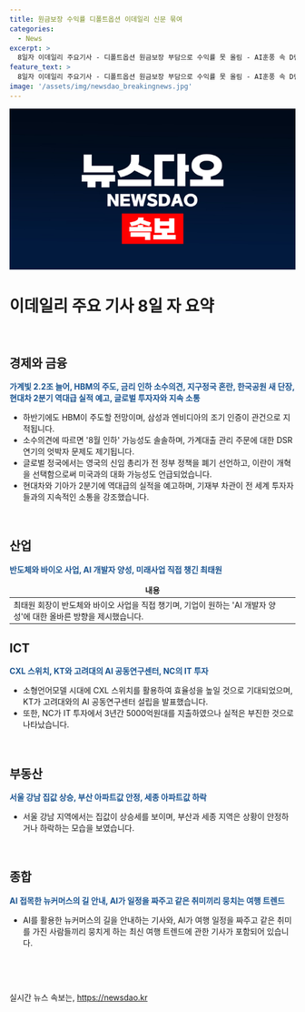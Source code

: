 ```yaml
---
title: 원금보장 수익률 디폴트옵션 이데일리 신문 묶여
categories:
  - News
excerpt: >
  8일자 이데일리 주요기사 - 디폴트옵션 원금보장 부담으로 수익률 못 올림 - AI훈풍 속 D램과 낸드 슈퍼사이클 - 영끌·빚투로 가계빛 2.2조 늘어 - 뉴커머스의 길, AI 접목한 뉴 트렌드 - 영국 총선, 경제가 승부수 - 최저임금위 파행, 해결안은?
feature_text: >
  8일자 이데일리 주요기사 - 디폴트옵션 원금보장 부담으로 수익률 못 올림 - AI훈풍 속 D램과 낸드 슈퍼사이클 - 영끌·빚투로 가계빛 2.2조 늘어 - 뉴커머스의 길, AI 접목한 뉴 트렌드 - 영국 총선, 경제가 승부수 - 최저임금위 파행, 해결안은?
image: '/assets/img/newsdao_breakingnews.jpg'
---
```


<p><img src="/assets/img/newsdao_breakingnews.jpg" alt="firstkoreanews 속보" /></p>

<h1 data-ke-size="size26">이데일리 주요 기사 8일 자 요약</h1>

<p data-ke-size="size16">&nbsp;</p>

<h2 data-ke-size="size26">경제와 금융</h2>

<p data-ke-size="size16"><b><span style="color: #1a5490;">가계빛 2.2조 늘어, HBM의 주도, 금리 인하 소수의견, 지구정국 혼란, 한국공원 새 단장, 현대차 2분기 역대급 실적 예고, 글로벌 투자자와 지속 소통</span></b></p>

<ul>
<li>하반기에도 HBM이 주도할 전망이며, 삼성과 엔비디아의 조기 인증이 관건으로 지적됩니다.</li>
<li>소수의견에 따르면 '8월 인하' 가능성도 솔솔하며, 가계대출 관리 주문에 대한 DSR 연기의 엇박자 문제도 제기됩니다.</li>
<li>글로벌 정국에서는 영국의 신임 총리가 전 정부 정책을 폐기 선언하고, 이란이 개혁을 선택함으로써 미국과의 대화 가능성도 언급되었습니다.</li>
<li>현대차와 기아가 2분기에 역대급의 실적을 예고하며, 기재부 차관이 전 세계 투자자들과의 지속적인 소통을 강조했습니다.</li>
</ul>

<p data-ke-size="size16">&nbsp;</p>

<h2 data-ke-size="size26">산업</h2>

<p data-ke-size="size16"><b><span style="color: #1a5490;">반도체와 바이오 사업, AI 개발자 양성, 미래사업 직접 챙긴 최태원</span></b></p>

<table>
<thead>
<tr>
<td style="text-align: center; height: 17px;"><b>내용</b></td>
</tr>
</thead>
<tbody>
<tr>
<td>최태원 회장이 반도체와 바이오 사업을 직접 챙기며, 기업이 원하는 'AI 개발자 양성'에 대한 올바른 방향을 제시했습니다.</td>
</tr>
</tbody>
</table>

<p data-ke-size="size16"></p>

<h2 data-ke-size="size26">ICT</h2>

<p data-ke-size="size16"><b><span style="color: #1a5490;">CXL 스위치, KT와 고려대의 AI 공동연구센터, NC의 IT 투자</span></b></p>

<ul>
<li>소형언어모델 시대에 CXL 스위치를 활용하여 효율성을 높일 것으로 기대되었으며, KT가 고려대와의 AI 공동연구센터 설립을 발표했습니다.</li>
<li>또한, NC가 IT 투자에서 3년간 5000억원대를 지출하였으나 실적은 부진한 것으로 나타났습니다.</li>
</ul>

<p data-ke-size="size16">&nbsp;</p>

<h2 data-ke-size="size26">부동산</h2>

<p data-ke-size="size16"><b><span style="color: #1a5490;">서울 강남 집값 상승, 부산 아파트값 안정, 세종 아파트값 하락</span></b></p>

<ul>
<li>서울 강남 지역에서는 집값이 상승세를 보이며, 부산과 세종 지역은 상황이 안정하거나 하락하는 모습을 보였습니다.</li>
</ul>

<p data-ke-size="size16">&nbsp;</p>

<h2 data-ke-size="size26">종합</h2>

<p data-ke-size="size16"><b><span style="color: #1a5490;">AI 접목한 뉴커머스의 길 안내, AI가 일정을 짜주고 같은 취미끼리 뭉치는 여행 트렌드</span></b></p>

<ul>
<li>AI를 활용한 뉴커머스의 길을 안내하는 기사와, AI가 여행 일정을 짜주고 같은 취미를 가진 사람들끼리 뭉치게 하는 최신 여행 트렌드에 관한 기사가 포함되어 있습니다.</li>
</ul>

<p data-ke-size="size16">&nbsp;</p>

<p data-ke-size="size16">&nbsp;</p>
실시간 뉴스 속보는, <a href="https://newsdao.kr" rel="dofollow">https://newsdao.kr</a>


